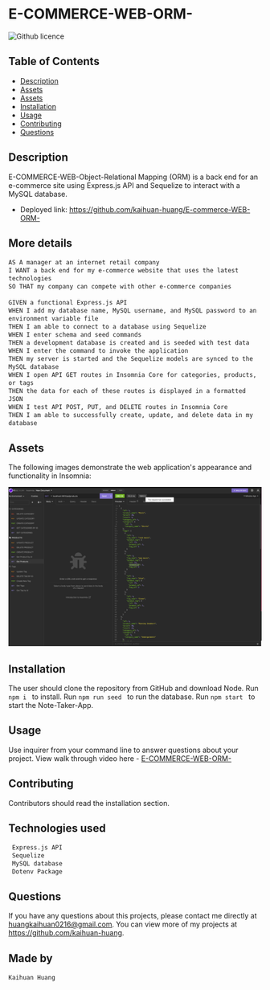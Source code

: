 # E-COMMERCE-WEB-ORM-
![Github licence](https://img.shields.io/badge/license-MIT-blue.svg)

## Table of Contents
* [Description](#description)
* [Assets](#assets)
* [Assets](#assets)
* [Installation](#installation)
* [Usage](#usage)
* [Contributing](#contributing)
* [Questions](#questions)

## Description
E-COMMERCE-WEB-Object-Relational Mapping (ORM) is a back end for an e-commerce site using Express.js API and Sequelize to interact with a MySQL database.

- Deployed link: https://github.com/kaihuan-huang/E-commerce-WEB-ORM-


## More details
```
AS A manager at an internet retail company
I WANT a back end for my e-commerce website that uses the latest technologies
SO THAT my company can compete with other e-commerce companies

GIVEN a functional Express.js API
WHEN I add my database name, MySQL username, and MySQL password to an environment variable file
THEN I am able to connect to a database using Sequelize
WHEN I enter schema and seed commands
THEN a development database is created and is seeded with test data
WHEN I enter the command to invoke the application
THEN my server is started and the Sequelize models are synced to the MySQL database
WHEN I open API GET routes in Insomnia Core for categories, products, or tags
THEN the data for each of these routes is displayed in a formatted JSON
WHEN I test API POST, PUT, and DELETE routes in Insomnia Core
THEN I am able to successfully create, update, and delete data in my database
```
## Assets

The following images demonstrate the web application's appearance and functionality in Insomnia:

![insomnia](images/insomnia.png)


## Installation 
The user should clone the repository from GitHub and download Node. 
Run `npm i ` to install.
Run `npm run seed ` to run the database.
Run `npm start ` to start the Note-Taker-App.

## Usage 
Use inquirer from your command line to answer questions about your project.
View walk through video here - [E-COMMERCE-WEB-ORM-](https://youtu.be/rsbBu2DZqPY)<br>


## Contributing 
Contributors should read the installation section. 

## Technologies used

```
 Express.js API 
 Sequelize
 MySQL database
 Dotenv Package

```
## Questions
If you have any questions about this projects, please contact me directly at huangkaihuan0216@gmail.com. You can view more of my projects at https://github.com/kaihuan-huang.

## Made by 
```
Kaihuan Huang

```